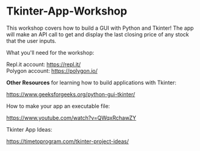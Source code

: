 # Tkinter-App-Workshop

This workshop covers how to build a GUI with Python and Tkinter! The app will make an API call to get and display the last closing price of any stock that the user inputs.

What you'll need for the workshop:

Repl.it account: https://repl.it/   
Polygon account: https://polygon.io/

**Other Resources** for learning how to build applications with Tkinter:

https://www.geeksforgeeks.org/python-gui-tkinter/

How to make your app an executable file:

https://www.youtube.com/watch?v=QWqxRchawZY

Tkinter App Ideas:

https://timetoprogram.com/tkinter-project-ideas/


